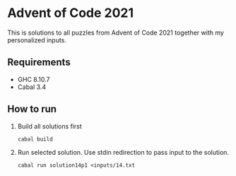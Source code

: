 # Advent of Code 2021

This is solutions to all puzzles from Advent of Code 2021 together with my
personalized inputs.

## Requirements

- GHC 8.10.7
- Cabal 3.4

## How to run

1. Build all solutions first

       cabal build

2. Run selected solution. Use stdin redirection to pass input to the solution.

       cabal run solution14p1 <inputs/14.txt
